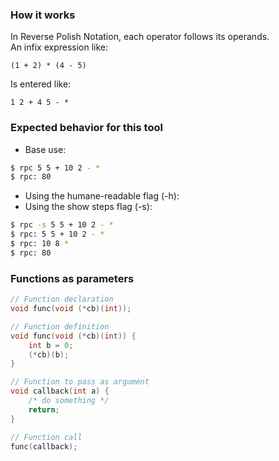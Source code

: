 ### How it works
In Reverse Polish Notation, each operator follows its operands.  
An infix expression like:  
```
(1 + 2) * (4 - 5)
```
Is entered like:
```
1 2 + 4 5 - *
```

### Expected behavior for this tool

- Base use:
```bash
$ rpc 5 5 + 10 2 - *
$ rpc: 80
```

- Using the humane-readable flag (-h):
- Using the show steps flag (-s):
```bash
$ rpc -s 5 5 + 10 2 - *
$ rpc: 5 5 + 10 2 - *
$ rpc: 10 8 *
$ rpc: 80
```

### Functions as parameters
```c
// Function declaration
void func(void (*cb)(int));

// Function definition
void func(void (*cb)(int)) {
    int b = 0;
    (*cb)(b);
}

// Function to pass as argument
void callback(int a) {
    /* do something */
    return;
}

// Function call
func(callback);
```

